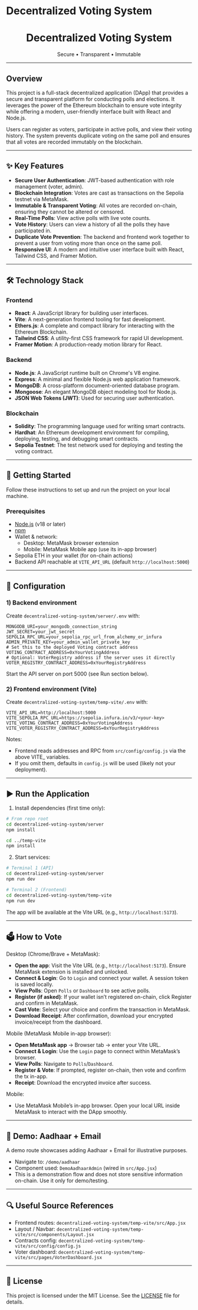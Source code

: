 # Decentralized Voting System

<div align="center">
  <h1>Decentralized Voting System</h1>
  <p>Secure • Transparent • Immutable</p>
  <hr/>
</div>


## Overview

This project is a full-stack decentralized application (DApp) that provides a secure and transparent platform for conducting polls and elections. It leverages the power of the Ethereum blockchain to ensure vote integrity while offering a modern, user-friendly interface built with React and Node.js.

Users can register as voters, participate in active polls, and view their voting history. The system prevents duplicate voting on the same poll and ensures that all votes are recorded immutably on the blockchain.

---

## ✨ Key Features

- **Secure User Authentication**: JWT-based authentication with role management (voter, admin).
- **Blockchain Integration**: Votes are cast as transactions on the Sepolia testnet via MetaMask.
- **Immutable & Transparent Voting**: All votes are recorded on-chain, ensuring they cannot be altered or censored.
- **Real-Time Polls**: View active polls with live vote counts.
- **Vote History**: Users can view a history of all the polls they have participated in.
- **Duplicate Vote Prevention**: The backend and frontend work together to prevent a user from voting more than once on the same poll.
- **Responsive UI**: A modern and intuitive user interface built with React, Tailwind CSS, and Framer Motion.

---

## 🛠️ Technology Stack

### Frontend
- **React**: A JavaScript library for building user interfaces.
- **Vite**: A next-generation frontend tooling for fast development.
- **Ethers.js**: A complete and compact library for interacting with the Ethereum Blockchain.
- **Tailwind CSS**: A utility-first CSS framework for rapid UI development.
- **Framer Motion**: A production-ready motion library for React.

### Backend
- **Node.js**: A JavaScript runtime built on Chrome's V8 engine.
- **Express**: A minimal and flexible Node.js web application framework.
- **MongoDB**: A cross-platform document-oriented database program.
- **Mongoose**: An elegant MongoDB object modeling tool for Node.js.
- **JSON Web Tokens (JWT)**: Used for securing user authentication.

### Blockchain
- **Solidity**: The programming language used for writing smart contracts.
- **Hardhat**: An Ethereum development environment for compiling, deploying, testing, and debugging smart contracts.
- **Sepolia Testnet**: The test network used for deploying and testing the voting contract.

---

## 🚀 Getting Started

Follow these instructions to set up and run the project on your local machine.

### Prerequisites

- [Node.js](https://nodejs.org/) (v18 or later)
- [npm](https://www.npmjs.com/)
- Wallet & network:
  - Desktop: MetaMask browser extension
  - Mobile: MetaMask Mobile app (use its in-app browser)
- Sepolia ETH in your wallet (for on-chain actions)
- Backend API reachable at `VITE_API_URL` (default `http://localhost:5000`)

---

## 🔧 Configuration

### 1) Backend environment
Create `decentralized-voting-system/server/.env` with:

```env
MONGODB_URI=your_mongodb_connection_string
JWT_SECRET=your_jwt_secret
SEPOLIA_RPC_URL=your_sepolia_rpc_url_from_alchemy_or_infura
ADMIN_PRIVATE_KEY=your_admin_wallet_private_key
# Set this to the deployed Voting contract address
VOTING_CONTRACT_ADDRESS=0xYourVotingAddress
# Optional: VoterRegistry address if the server uses it directly
VOTER_REGISTRY_CONTRACT_ADDRESS=0xYourRegistryAddress
```

Start the API server on port 5000 (see Run section below).

### 2) Frontend environment (Vite)
Create `decentralized-voting-system/temp-vite/.env` with:

```env
VITE_API_URL=http://localhost:5000
VITE_SEPOLIA_RPC_URL=https://sepolia.infura.io/v3/<your-key>
VITE_VOTING_CONTRACT_ADDRESS=0xYourVotingAddress
VITE_VOTER_REGISTRY_CONTRACT_ADDRESS=0xYourRegistryAddress
```

Notes:
- Frontend reads addresses and RPC from `src/config/config.js` via the above VITE_ variables.
- If you omit them, defaults in `config.js` will be used (likely not your deployment).

---

## ▶️ Run the Application

1. Install dependencies (first time only):

```bash
# From repo root
cd decentralized-voting-system/server
npm install

cd ../temp-vite
npm install
```

2. Start services:

```bash
# Terminal 1 (API)
cd decentralized-voting-system/server
npm run dev

# Terminal 2 (Frontend)
cd decentralized-voting-system/temp-vite
npm run dev
```

The app will be available at the Vite URL (e.g., `http://localhost:5173`).

---

## 🗳️ How to Vote

Desktop (Chrome/Brave + MetaMask):
- **Open the app**: Visit the Vite URL (e.g., `http://localhost:5173`). Ensure MetaMask extension is installed and unlocked.
- **Connect & Login**: Go to `Login` and connect your wallet. A session token is saved locally.
- **View Polls**: Open `Polls` or `Dashboard` to see active polls.
- **Register (if asked)**: If your wallet isn’t registered on-chain, click Register and confirm in MetaMask.
- **Cast Vote**: Select your choice and confirm the transaction in MetaMask.
- **Download Receipt**: After confirmation, download your encrypted invoice/receipt from the dashboard.

Mobile (MetaMask Mobile in-app browser):
- **Open MetaMask app** → Browser tab → enter your Vite URL.
- **Connect & Login**: Use the `Login` page to connect within MetaMask’s browser.
- **View Polls**: Navigate to `Polls`/`Dashboard`.
- **Register & Vote**: If prompted, register on-chain, then vote and confirm the tx in-app.
- **Receipt**: Download the encrypted invoice after success.

Mobile:
- Use MetaMask Mobile’s in-app browser. Open your local URL inside MetaMask to interact with the DApp smoothly.

---

## 🧪 Demo: Aadhaar + Email

A demo route showcases adding Aadhaar + Email for illustrative purposes.

- Navigate to: `/demo/aadhaar`
- Component used: `DemoAadhaarAdmin` (wired in `src/App.jsx`)
- This is a demonstration flow and does not store sensitive information on-chain. Use it only for demo/testing.

---

## 🔍 Useful Source References

- Frontend routes: `decentralized-voting-system/temp-vite/src/App.jsx`
- Layout / Navbar: `decentralized-voting-system/temp-vite/src/components/Layout.jsx`
- Contracts config: `decentralized-voting-system/temp-vite/src/config/config.js`
- Voter dashboard: `decentralized-voting-system/temp-vite/src/pages/VoterDashboard.jsx`

---

## 📄 License

This project is licensed under the MIT License. See the [LICENSE](LICENSE) file for details.


